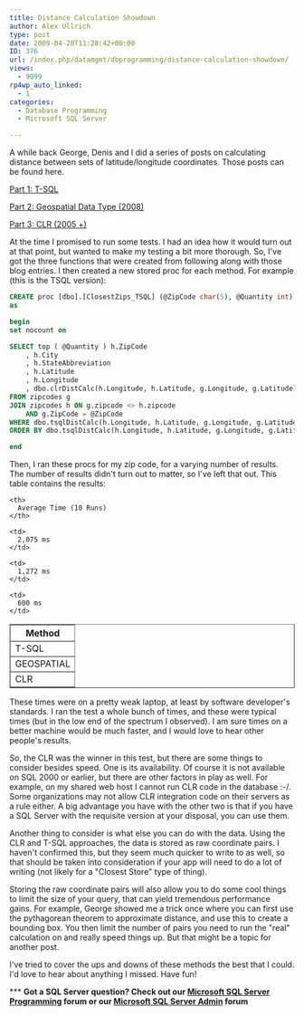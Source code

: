 ```yaml
---
title: Distance Calculation Showdown
author: Alex Ullrich
type: post
date: 2009-04-20T11:28:42+00:00
ID: 376
url: /index.php/datamgmt/dbprogramming/distance-calculation-showdown/
views:
  - 9099
rp4wp_auto_linked:
  - 1
categories:
  - Database Programming
  - Microsoft SQL Server

---
```

A while back George, Denis and I did a series of posts on calculating distance between sets of latitude/longitude coordinates. Those posts can be found here.

[Part 1: T-SQL][1]
  
[Part 2: Geospatial Data Type (2008)][2]
  
[Part 3: CLR (2005 +)][3]

At the time I promised to run some tests. I had an idea how it would turn out at that point, but wanted to make my testing a bit more thorough. So, I've got the three functions that were created from following along with those blog entries. I then created a new stored proc for each method. For example (this is the TSQL version):

```sql
CREATE proc [dbo].[ClosestZips_TSQL] (@ZipCode char(5), @Quantity int)
as

begin
set nocount on

SELECT top ( @Quantity ) h.ZipCode
	, h.City
	, h.StateAbbreviation
	, h.Latitude
	, h.Longitude
	, dbo.clrDistCalc(h.Longitude, h.Latitude, g.Longitude, g.Latitude) as Distance 
FROM zipcodes g
JOIN zipcodes h ON g.zipcode <> h.zipcode
	AND g.ZipCode = @ZipCode
WHERE dbo.tsqlDistCalc(h.Longitude, h.Latitude, g.Longitude, g.Latitude)<=(200 * 1609.344)
ORDER BY dbo.tsqlDistCalc(h.Longitude, h.Latitude, g.Longitude, g.Latitude)

end
```

Then, I ran these procs for my zip code, for a varying number of results. The number of results didn't turn out to matter, so I've left that out. This table contains the results:

<table border="1" cellpadding="2" align="center">
  <tr>
    <th>
      Method
    </th>
    
    <th>
      Average Time (10 Runs)
    </th>
  </tr>
  
  <tr>
    <td>
      T-SQL
    </td>
    
    <td>
      2,075 ms
    </td>
  </tr>
  
  <tr>
    <td>
      GEOSPATIAL
    </td>
    
    <td>
      1,272 ms
    </td>
  </tr>
  
  <tr>
    <td>
      CLR
    </td>
    
    <td>
      600 ms
    </td>
  </tr>
</table>

These times were on a pretty weak laptop, at least by software developer's standards. I ran the test a whole bunch of times, and these were typical times (but in the low end of the spectrum I observed). I am sure times on a better machine would be much faster, and I would love to hear other people's results.

So, the CLR was the winner in this test, but there are some things to consider besides speed. One is its availability. Of course it is not available on SQL 2000 or earlier, but there are other factors in play as well. For example, on my shared web host I cannot run CLR code in the database :-/. Some organizations may not allow CLR integration code on their servers as a rule either. A big advantage you have with the other two is that if you have a SQL Server with the requisite version at your disposal, you can use them. 

Another thing to consider is what else you can do with the data. Using the CLR and T-SQL approaches, the data is stored as raw coordinate pairs. I haven't confirmed this, but they seem much quicker to write to as well, so that should be taken into consideration if your app will need to do a lot of writing (not likely for a "Closest Store" type of thing).

Storing the raw coordinate pairs will also allow you to do some cool things to limit the size of your query, that can yield tremendous performance gains. For example, George showed me a trick once where you can first use the pythagorean theorem to approximate distance, and use this to create a bounding box. You then limit the number of pairs you need to run the "real" calculation on and really speed things up. But that might be a topic for another post.

I've tried to cover the ups and downs of these methods the best that I could. I'd love to hear about anything I missed. Have fun!

\*** **Got a SQL Server question? Check out our [Microsoft SQL Server Programming][4] forum or our [Microsoft SQL Server Admin][5] forum**

 [1]: /index.php/DataMgmt/DataDesign/sql-server-zipcode-latitude-longitude-pr
 [2]: /index.php/DataMgmt/DataDesign/sql-server-2008-proximity-search-with-th
 [3]: /index.php/DataMgmt/DBProgramming/sql-server-distance-calculation-option-3
 [4]: http://forum.lessthandot.com/viewforum.php?f=17
 [5]: http://forum.lessthandot.com/viewforum.php?f=22